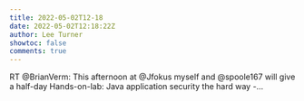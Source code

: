 ```yaml
---
title: 2022-05-02T12-18
date: 2022-05-02T12:18:22Z
author: Lee Turner
showtoc: false
comments: true
---
```


RT @BrianVerm: This afternoon at @Jfokus myself and @spoole167 will give a half-day Hands-on-lab: Java application security the hard way -…

